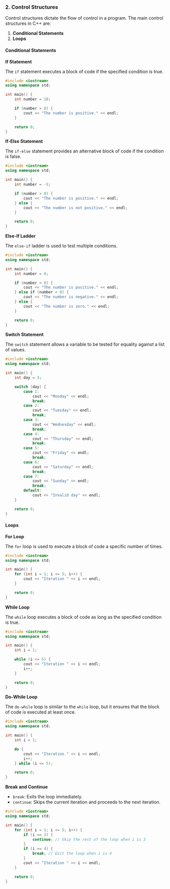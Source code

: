 ### 2. Control Structures

Control structures dictate the flow of control in a program. The main control structures in C++ are:

1. **Conditional Statements**
2. **Loops**

#### Conditional Statements

**If Statement**

The `if` statement executes a block of code if the specified condition is true.

```cpp
#include <iostream>
using namespace std;

int main() {
    int number = 10;

    if (number > 0) {
        cout << "The number is positive." << endl;
    }

    return 0;
}
```

**If-Else Statement**

The `if-else` statement provides an alternative block of code if the condition is false.

```cpp
#include <iostream>
using namespace std;

int main() {
    int number = -5;

    if (number > 0) {
        cout << "The number is positive." << endl;
    } else {
        cout << "The number is not positive." << endl;
    }

    return 0;
}
```

**Else-If Ladder**

The `else-if` ladder is used to test multiple conditions.

```cpp
#include <iostream>
using namespace std;

int main() {
    int number = 0;

    if (number > 0) {
        cout << "The number is positive." << endl;
    } else if (number < 0) {
        cout << "The number is negative." << endl;
    } else {
        cout << "The number is zero." << endl;
    }

    return 0;
}
```

**Switch Statement**

The `switch` statement allows a variable to be tested for equality against a list of values.

```cpp
#include <iostream>
using namespace std;

int main() {
    int day = 3;

    switch (day) {
        case 1:
            cout << "Monday" << endl;
            break;
        case 2:
            cout << "Tuesday" << endl;
            break;
        case 3:
            cout << "Wednesday" << endl;
            break;
        case 4:
            cout << "Thursday" << endl;
            break;
        case 5:
            cout << "Friday" << endl;
            break;
        case 6:
            cout << "Saturday" << endl;
            break;
        case 7:
            cout << "Sunday" << endl;
            break;
        default:
            cout << "Invalid day" << endl;
    }

    return 0;
}
```

#### Loops

**For Loop**

The `for` loop is used to execute a block of code a specific number of times.

```cpp
#include <iostream>
using namespace std;

int main() {
    for (int i = 1; i <= 5; i++) {
        cout << "Iteration " << i << endl;
    }

    return 0;
}
```

**While Loop**

The `while` loop executes a block of code as long as the specified condition is true.

```cpp
#include <iostream>
using namespace std;

int main() {
    int i = 1;

    while (i <= 5) {
        cout << "Iteration " << i << endl;
        i++;
    }

    return 0;
}
```

**Do-While Loop**

The `do-while` loop is similar to the `while` loop, but it ensures that the block of code is executed at least once.

```cpp
#include <iostream>
using namespace std;

int main() {
    int i = 1;

    do {
        cout << "Iteration " << i << endl;
        i++;
    } while (i <= 5);

    return 0;
}
```

**Break and Continue**

- `break`: Exits the loop immediately.
- `continue`: Skips the current iteration and proceeds to the next iteration.

```cpp
#include <iostream>
using namespace std;

int main() {
    for (int i = 1; i <= 5; i++) {
        if (i == 3) {
            continue; // Skip the rest of the loop when i is 3
        }
        if (i == 4) {
            break; // Exit the loop when i is 4
        }
        cout << "Iteration " << i << endl;
    }

    return 0;
}
```
